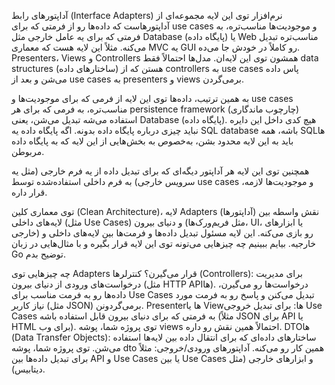 آداپتورهای رابط (Interface Adapters)
نرم‌افزار توی این لایه مجموعه‌ای از آداپتورهاست که داده‌ها رو از فرمتی که برای use cases و موجودیت‌ها مناسب‌تره، به فرمتی که برای یه عامل خارجی مثل Database (پایگاه داده) یا Web مناسب‌تره تبدیل می‌کنه. مثلاً این لایه هست که معماری MVC یه GUI رو کاملاً در خودش جا می‌ده. Presenters، Views و Controllers همشون توی این لایه‌ان. مدل‌ها احتمالاً فقط data structures (ساختارهای داده) هستن که از controllers به use cases پاس داده می‌شن و بعد از use cases به presenters و views برمی‌گردن.

به همین ترتیب، داده‌ها توی این لایه از فرمی که برای موجودیت‌ها و use cases مناسب‌تره، به فرمی که برای هر persistence framework (چارچوب ماندگاری) استفاده می‌شه تبدیل می‌شن، یعنی Database (پایگاه داده). هیچ کدی داخل این دایره نباید چیزی درباره پایگاه داده بدونه. اگه پایگاه داده یه SQL database باشه، همه SQLها باید به این لایه محدود بشن، به‌خصوص به بخش‌هایی از این لایه که به پایگاه داده مربوطن.

همچنین توی این لایه هر آداپتور دیگه‌ای که برای تبدیل داده از یه فرم خارجی (مثل یه سرویس خارجی) به فرم داخلی استفاده‌شده توسط use cases و موجودیت‌ها لازمه، قرار داره.

توی معماری کلین (Clean Architecture)، لایه Adapters (آداپتورها) نقش واسطه بین لایه‌های داخلی (مثل Use Cases) و دنیای بیرون (مثل فریم‌ورک‌ها، UI، یا ابزارهای خارجی) رو بازی می‌کنه. این لایه مسئول تبدیل داده‌ها و فرمت‌ها بین لایه‌های داخلی و خارجیه. بیایم ببینیم چه چیزهایی می‌تونه توی این لایه قرار بگیره و با مثال‌هایی در زبان Go توضیح بدم.


چه چیزهایی توی Adapters قرار می‌گیرن؟
کنترلرها (Controllers):
برای مدیریت درخواست‌های ورودی از دنیای بیرون (مثل HTTP APIها).
درخواست‌ها رو می‌گیرن، داده‌ها رو به فرمت مناسب برای Use Cases تبدیل می‌کنن و پاسخ رو به فرمت مورد نیاز کاربر (مثل JSON) برمی‌گردونن.
Presenterها یا Viewها:
برای تبدیل خروجی Use Cases به فرمتی که برای دنیای بیرون قابل استفاده باشه (مثلاً JSON برای API یا HTML برای وب).
توی پروژه شما، پوشه views احتمالاً همین نقش رو داره.
DTOها (Data Transfer Objects):
ساختارهای داده‌ای که برای انتقال داده بین لایه‌ها استفاده می‌شن.
توی پروژه شما، پوشه dto همین کار رو می‌کنه.
آداپتورهای ورودی/خروجی:
مثلاً برای تبدیل داده‌ها بین API و Use Cases یا بین Use Cases و ابزارهای خارجی (مثل دیتابیس).